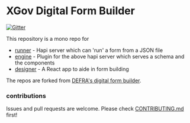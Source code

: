 # XGov Digital Form Builder
[![Gitter](https://badges.gitter.im/XGovFormBuilder/Public.svg)](https://gitter.im/XGovFormBuilder/Public?utm_source=badge&utm_medium=badge&utm_campaign=pr-badge)

This repository is a mono repo for
  - [runner](https://github.com/XGovFormBuilder/digital-form-builder/tree/master/runner) - Hapi server which can 'run' a form from a JSON file
  - [engine](https://github.com/XGovFormBuilder/digital-form-builder/tree/master/engine) - Plugin for the above hapi server which serves a schema and the components
  - [designer](https://github.com/XGovFormBuilder/digital-form-builder/tree/master/designer) - A React app to aide in form building

The repos are forked from [DEFRA's digital form builder](https://github.com/DEFRA/digital-form-builder).

### contributions
Issues and pull requests are welcome. Please check [CONTRIBUTING.md](https://github.com/XGovFormBuilder/digital-form-builder/tree/master/.github/CONTRIBUTING.md) first!



